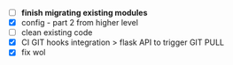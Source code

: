 - [ ] **finish migrating existing modules**
- [x] config - part 2 from higher level
- [ ] clean existing code 
- [x] CI GIT hooks integration > flask API to trigger GIT PULL
- [x] fix wol